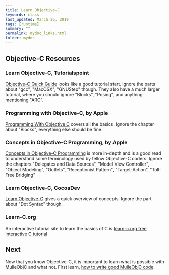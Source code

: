 ```yaml
---
title: Learn Objective-C
keywords: class
last_updated: March 26, 2019
tags: [runtime]
summary: ""
permalink: mydoc_links.html
folder: mydoc
---
```


## Objective-C Resources

### Learn Objective-C, Tutorialspoint

[Objective-C Quick Guide](https://www.tutorialspoint.com/objective_c/objective_c_quick_guide.htm) looks like
a good tutorial start. Ignore the parts about "gcc", "MacOSX", "GNUStep" 
though. They also have a much larger tutorial, where you should ignore 
"Blocks", "Posing", and anything mentioning "ARC".


### Programming with Objective-C, by Apple

[Programming With Objective C](https://developer.apple.com/library/archive/documentation/Cocoa/Conceptual/ProgrammingWithObjectiveC/Introduction/Introduction.html) covers all the basics. 
Ignore the chapter about "Blocks", everything else should be fine.


### Concepts in Objective-C Programming, by Apple

[Concepts in Objective-C Programming](https://developer.apple.com/library/archive/documentation/General/Conceptual/CocoaEncyclopedia/Introduction/Introduction.html) is more in-depth and is a 
good read to understand some terminology used by fellow Objective-C coders. 
Ignore the chapters "Delegates and Data Sources", "Model View Controller", 
"Object Modeling", "Outlets", "Receptionist Pattern", "Target-Action", "Toll-Free Bridging"

### Learn Objective-C, CocoaDev

[Learn Objective-C](https://www.cocoadevcentral.com/d/learn_objectivec) gives a 
quick overview of concepts. Ignore the part about "Dot Syntax" though.

### Learn-C.org

An interactive tutorial site to learn the basics of C is
[learn-c.org free interactive C tutorial](https://www.learn-c.org)


## Next

Now that you know Objective-C, it is important to learn what is possible with
MulleObjC and what not. First learn, [how to write good MulleObjC code](/mydoc_good.html).
